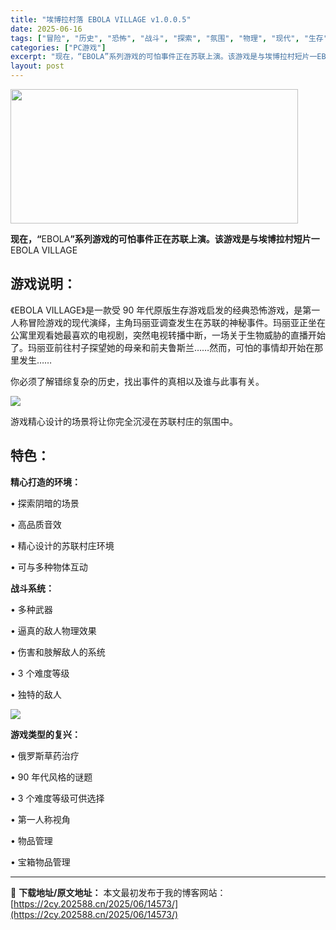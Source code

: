 ```yaml
---
title: "埃博拉村落 EBOLA VILLAGE v1.0.0.5"
date: 2025-06-16
tags: ["冒险", "历史", "恐怖", "战斗", "探索", "氛围", "物理", "现代", "生存", "短片"]
categories: ["PC游戏"]
excerpt: "现在，“EBOLA”系列游戏的可怕事件正在苏联上演。该游戏是与埃博拉村短片一EBOLA VILLAGE 游戏说明： 《EBOLA VILLAGE》是一款受 90 年代原版生存游戏启发的经典恐怖游戏，是第一人称冒险游戏的现代演绎，主角玛丽亚调查发生在苏联的神秘事件。玛丽亚正坐在公寓里观看她最喜欢的电视&hellip;"
layout: post
---
```


<img class="aligncenter size-full wp-image-14578" src="https://2cy.202588.cn/wp-content/uploads/2025/06/2025061613151942.webp" alt="" width="460" height="215" />
<p class="bb_paragraph"><strong>现在，“</strong>EBOLA<strong>”系列游戏的可怕事件正在苏联上演。该游戏是与埃博拉村短片一</strong>EBOLA VILLAGE</p>

<h2 class="bb_tag">游戏说明：</h2>
<p class="bb_paragraph">《EBOLA VILLAGE》是一款受 90 年代原版生存游戏启发的经典恐怖游戏，是第一人称冒险游戏的现代演绎，主角玛丽亚调查发生在苏联的神秘事件。玛丽亚正坐在公寓里观看她最喜欢的电视剧，突然电视转播中断，一场关于生物威胁的直播开始了。玛丽亚前​​往村子探望她的母亲和前夫鲁斯兰……然而，可怕的事情却开始在那里发生……</p>
<p class="bb_paragraph">你必须了解错综复杂的历史，找出事件的真相以及谁与此事有关。</p>

<div class="bb_wide_img_ctn"><img class="bb_img" src="https://shared.fastly.steamstatic.com/store_item_assets/steam/apps/2306030/extras/EBOLA_Key.gif?t=1749036146" /></div>
<p class="bb_paragraph">游戏精心设计的场景将让你完全沉浸在苏联村庄的氛围中。</p>

<h2 class="bb_tag">特色：</h2>
<p class="bb_paragraph"><strong>精心打造的环境：</strong></p>
<p class="bb_paragraph">• 探索阴暗的场景</p>
<p class="bb_paragraph">• 高品质音效</p>
<p class="bb_paragraph">• 精心设计的苏联村庄环境</p>
<p class="bb_paragraph">• 可与多种物体互动</p>
<p class="bb_paragraph"><strong>战斗系统：</strong></p>
<p class="bb_paragraph">• 多种武器</p>
<p class="bb_paragraph">• 逼真的敌人物理效果</p>
<p class="bb_paragraph">• 伤害和肢解敌人的系统</p>
<p class="bb_paragraph">• 3 个难度等级</p>
<p class="bb_paragraph">• 独特的敌人</p>

<div class="bb_wide_img_ctn"><img class="bb_img" src="https://shared.fastly.steamstatic.com/store_item_assets/steam/apps/2306030/extras/EBOLA_Grass.gif?t=1749036146" /></div>
<p class="bb_paragraph"><strong>游戏类型的复兴：</strong></p>
<p class="bb_paragraph">• 俄罗斯草药治疗</p>
<p class="bb_paragraph">• 90 年代风格的谜题</p>
<p class="bb_paragraph">• 3 个难度等级可供选择</p>
<p class="bb_paragraph">• 第一人称视角</p>
<p class="bb_paragraph">• 物品管理</p>
<p class="bb_paragraph">• 宝箱物品管理</p>

---
📖 **下载地址/原文地址：** 本文最初发布于我的博客网站：[https://2cy.202588.cn/2025/06/14573/](https://2cy.202588.cn/2025/06/14573/)
